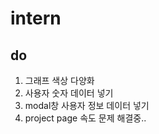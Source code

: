 # intern

do
------------
1. 그래프 색상 다양화
2. 사용자 숫자 데이터 넣기
3. modal창 사용자 정보 데이터 넣기
4. project page 속도 문제 해결중..
